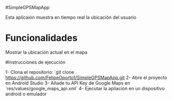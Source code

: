 #SimpleGPSMapApp

Esta aplicaión muestra en tiempo real la ubicación del usuario

# Funcionalidades

Mostrar la ubicación actual en el mapa

#Instrucciones de ejecución

1- Clona el repositorio: ´git clone https://github.com/FelipeOporto1/SimpleGPSMapApp.git
2- Abre el proyecto en Android Studio
3- Añade tu API Key de Google Maps en ´res/values/google_maps_api.xml´
4- Ejecutar la apliación en un dispositivo android o emulador
